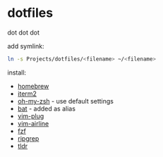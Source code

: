 # dotfiles
dot dot dot

add symlink:
```bash
ln -s Projects/dotfiles/<filename> ~/<filename>
```

install:
* [homebrew](https://brew.sh/)
* [iterm2](https://iterm2.com/)
* [oh-my-zsh](https://ohmyz.sh/`) - use default settings
* [bat](https://github.com/sharkdp/bat) - added as alias
* [vim-plug](https://github.com/junegunn/vim-plug)
* [vim-airline](https://github.com/vim-airline/vim-airline)
* [fzf](https://github.com/junegunn/fzf)
* [ripgrep](https://github.com/BurntSushi/ripgrep)
* [tldr](https://github.com/tldr-pages/tldr)
